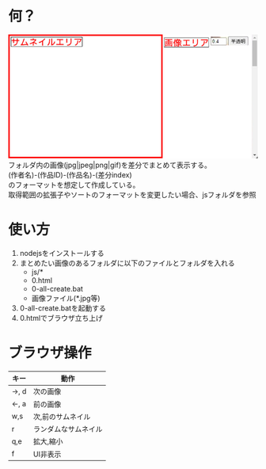 # 何？
![サンプル](readme_sample.jpg)
フォルダ内の画像(jpg|jpeg|png|gif)を差分でまとめて表示する。  
(作者名)-(作品ID)-(作品名)-(差分index)  
のフォーマットを想定して作成している。  
取得範囲の拡張子やソートのフォーマットを変更したい場合、jsフォルダを参照  

# 使い方
1. nodejsをインストールする  
2. まとめたい画像のあるフォルダに以下のファイルとフォルダを入れる
   - js/*  
   - 0.html  
   - 0-all-create.bat
   - 画像ファイル(*.jpg等)
3. 0-all-create.batを起動する  
4. 0.htmlでブラウザ立ち上げ
   
# ブラウザ操作

|キー|動作|
|-|-|
|→, d|次の画像|
|←, a|前の画像|
|w,s|次,前のサムネイル|
|r|ランダムなサムネイル|
|q,e|拡大,縮小|
|f|UI非表示|
